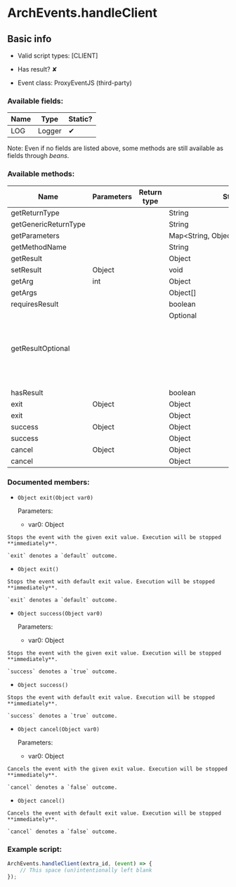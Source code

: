 # ArchEvents.handleClient

## Basic info

- Valid script types: [CLIENT]

- Has result? ✘

- Event class: ProxyEventJS (third-party)

### Available fields:

| Name | Type | Static? |
| ---- | ---- | ------- |
| LOG | Logger | ✔ |

Note: Even if no fields are listed above, some methods are still available as fields through *beans*.

### Available methods:

| Name | Parameters | Return type | Static? |
| ---- | ---------- | ----------- | ------- |
| getReturnType |  |  | String | ✘ |
| getGenericReturnType |  |  | String | ✘ |
| getParameters |  |  | Map<String, Object> | ✘ |
| getMethodName |  |  | String | ✘ |
| getResult |  |  | Object | ✘ |
| setResult | Object |  | void | ✘ |
| getArg | int |  | Object | ✘ |
| getArgs |  |  | Object[] | ✘ |
| requiresResult |  |  | boolean | ✘ |
| getResultOptional |  |  | Optional<Object> | ✘ |
| hasResult |  |  | boolean | ✘ |
| exit | Object |  | Object | ✘ |
| exit |  |  | Object | ✘ |
| success | Object |  | Object | ✘ |
| success |  |  | Object | ✘ |
| cancel | Object |  | Object | ✘ |
| cancel |  |  | Object | ✘ |


### Documented members:

- `Object exit(Object var0)`

  Parameters:
  - var0: Object

```
Stops the event with the given exit value. Execution will be stopped **immediately**.

`exit` denotes a `default` outcome.
```

- `Object exit()`
```
Stops the event with default exit value. Execution will be stopped **immediately**.

`exit` denotes a `default` outcome.
```

- `Object success(Object var0)`

  Parameters:
  - var0: Object

```
Stops the event with the given exit value. Execution will be stopped **immediately**.

`success` denotes a `true` outcome.
```

- `Object success()`
```
Stops the event with default exit value. Execution will be stopped **immediately**.

`success` denotes a `true` outcome.
```

- `Object cancel(Object var0)`

  Parameters:
  - var0: Object

```
Cancels the event with the given exit value. Execution will be stopped **immediately**.

`cancel` denotes a `false` outcome.
```

- `Object cancel()`
```
Cancels the event with default exit value. Execution will be stopped **immediately**.

`cancel` denotes a `false` outcome.
```



### Example script:

```js
ArchEvents.handleClient(extra_id, (event) => {
	// This space (un)intentionally left blank
});
```

